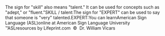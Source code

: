 The sign for "skill" also means "talent." It can be used for concepts 
	such as "adept," or "fluent."SKILL / talent:The sign for "EXPERT" can be used to say that someone is "very" 
			talented.EXPERT:You can learnAmerican Sign Language (ASL)online at American Sign Language University ™ASLresources by Lifeprint.com  ©  Dr. William Vicars